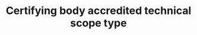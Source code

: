 ---
title: 'Certifying body accredited technical scope type'
field: 'is.certifyingBody.accreditedTechScopeType'
slug: 'is-certifyingbody-accreditedtechscopetype'
comment: 'Select from control list'
required: False
vocabulary: 'vocabulary.txt'
module: 'Certifying Body'
cluster: 'Certification'
policy: 'Controlled value. Multi select from control list.'
layout: 'home'
---